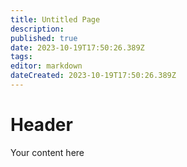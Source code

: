 ```yaml
---
title: Untitled Page
description: 
published: true
date: 2023-10-19T17:50:26.389Z
tags: 
editor: markdown
dateCreated: 2023-10-19T17:50:26.389Z
---
```


# Header
Your content here